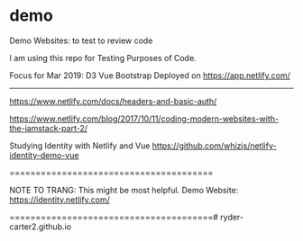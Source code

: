 # demo
Demo Websites: to test to review code

I am using this repo for Testing Purposes of Code.

Focus for Mar 2019:
D3
Vue
Bootstrap
Deployed on https://app.netlify.com/

--------------------------------------
https://www.netlify.com/docs/headers-and-basic-auth/

https://www.netlify.com/blog/2017/10/11/coding-modern-websites-with-the-jamstack-part-2/

Studying Identity with Netlify and Vue
https://github.com/whizjs/netlify-identity-demo-vue

=======================================

NOTE TO TRANG: This might be most helpful.
Demo Website:
https://identity.netlify.com/

=======================================#   r y d e r - c a r t e r 2 . g i t h u b . i o  
 